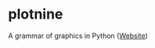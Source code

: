 # plotnine
A grammar of graphics in Python ([Website](https://plotnine.readthedocs.io/en/stable/))


